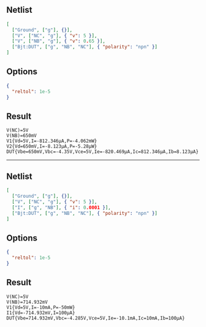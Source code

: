 ## Netlist

```json
[
  ["Ground", ["g"], {}],
  ["V", ["NC", "g"], { "v": 5 }],
  ["V", ["NB", "g"], { "v": 0.65 }],
  ["Bjt:DUT", ["g", "NB", "NC"], { "polarity": "npn" }]
]
```

## Options

```json
{
  "reltol": 1e-5
}
```

## Result

```text
V(NC)=5V
V(NB)=650mV
V1{Vd=5V,I=-812.346μA,P=-4.062mW}
V2{Vd=650mV,I=-8.123μA,P=-5.28μW}
DUT{Vbe=650mV,Vbc=-4.35V,Vce=5V,Ie=-820.469μA,Ic=812.346μA,Ib=8.123μA}
```

---

## Netlist

```json
[
  ["Ground", ["g"], {}],
  ["V", ["NC", "g"], { "v": 5 }],
  ["I", ["g", "NB"], { "i": 0.0001 }],
  ["Bjt:DUT", ["g", "NB", "NC"], { "polarity": "npn" }]
]
```

## Options

```json
{
  "reltol": 1e-5
}
```

## Result

```text
V(NC)=5V
V(NB)=714.932mV
V1{Vd=5V,I=-10mA,P=-50mW}
I1{Vd=-714.932mV,I=100μA}
DUT{Vbe=714.932mV,Vbc=-4.285V,Vce=5V,Ie=-10.1mA,Ic=10mA,Ib=100μA}
```
